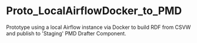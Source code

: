 # Proto_LocalAirflowDocker_to_PMD
Prototype using a local Airflow instance via Docker to build RDF from CSVW and publish to 'Staging' PMD Drafter Component.
